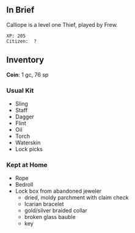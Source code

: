 ## In Brief

Calliope is a level one Thief, played by Frew.

    XP: 205
    Citizen:  ?

## Inventory

**Coin**: 1 gc, 76 sp

### Usual Kit

* Sling
* Staff
* Dagger
* Flint
* Oil
* Torch
* Waterskin
* Lock picks

### Kept at Home

* Rope
* Bedroll
* Lock box from abandoned jeweler
    * dried, moldy parchment with claim check
    * Icarian bracelet
    * gold/silver braided collar
    * broken glass bauble
    * key
